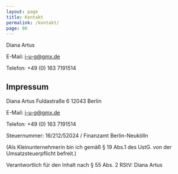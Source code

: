 ```yaml
---
layout: page
title: Kontakt
permalink: /kontakt/
page: 06
---
```

Diana Artus

E-Mail: i-u-g@gmx.de

Telefon: +49 (0) 163 7191514


## Impressum

Diana Artus
Fuldastraße 6
12043 Berlin

E-Mail: i-u-g@gmx.de

Telefon: +49 (0) 163 7191514

Steuernummer: 16/212/52024 / Finanzamt Berlin-Neukölln

(Als Kleinunternehmerin bin ich gemäß § 19 Abs.1 des UstG. von der Umsatzsteuerpflicht befreit.)

Verantwortlich für den Inhalt nach § 55 Abs. 2 RStV: Diana Artus
